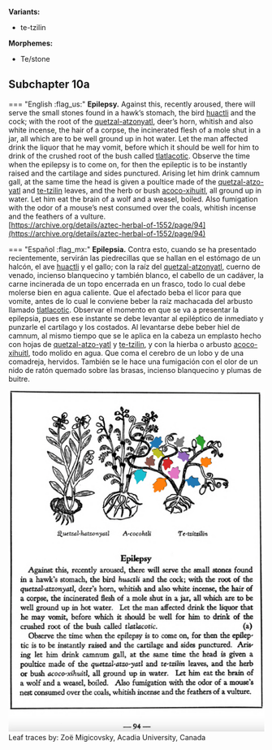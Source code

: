 **Variants:**

- te-tzilin


**Morphemes:**

- Te/stone


## Subchapter 10a  

=== "English :flag_us:"
    **Epilepsy.** Against this, recently aroused, there will serve the small stones found in a hawk’s stomach, the bird [huactli](huactli.md) and the cock; with the root of the [quetzal-atzonyatl](Quetzal-atzonyatl.md), deer’s horn, whitish and also white incense, the hair of a corpse, the incinerated flesh of a mole shut in a jar, all which are to be well ground up in hot water. Let the man affected drink the liquor that he may vomit, before which it should be well for him to drink of the crushed root of the bush called [tlatlacotic](Tlatlacotic.md). Observe the time when the epilepsy is to come on, for then the epileptic is to be instantly raised and the cartilage and sides punctured. Arising let him drink camnum gall, at the same time the head is given a poultice made of the [quetzal-atzo-yatl](Quetzal-atzonyatl.md) and [te-tzilin](Te-tzitzilin.md) leaves, and the herb or bush [acoco-xihuitl](Acoco-xihuitl.md), all ground up in water. Let him eat the brain of a wolf and a weasel, boiled. Also fumigation with the odor of a mouse’s nest consumed over the coals, whitish incense and the feathers of a vulture.  
    [https://archive.org/details/aztec-herbal-of-1552/page/94](https://archive.org/details/aztec-herbal-of-1552/page/94)  


=== "Español :flag_mx:"
    **Epilepsia.** Contra esto, cuando se ha presentado recientemente, servirán las piedrecillas que se hallan en el estómago de un halcón, el ave [huactli](huactli.md) y el gallo; con la raíz del [quetzal-atzonyatl](Quetzal-atzonyatl.md), cuerno de venado, incienso blanquecino y también blanco, el cabello de un cadáver, la carne incinerada de un topo encerrada en un frasco, todo lo cual debe molerse bien en agua caliente. Que el afectado beba el licor para que vomite, antes de lo cual le conviene beber la raíz machacada del arbusto llamado [tlatlacotic](Tlatlacotic.md). Observar el momento en que se va a presentar la epilepsia, pues en ese instante se debe levantar al epiléptico de inmediato y punzarle el cartílago y los costados. Al levantarse debe beber hiel de camnum, al mismo tiempo que se le aplica en la cabeza un emplasto hecho con hojas de [quetzal-atzo-yatl](Quetzal-atzonyatl.md) y [te-tzilin](Te-tzitzilin.md), y con la hierba o arbusto [acoco-xihuitl](Acoco-xihuitl.md), todo molido en agua. Que coma el cerebro de un lobo y de una comadreja, hervidos. También se le hace una fumigación con el olor de un nido de ratón quemado sobre las brasas, incienso blanquecino y plumas de buitre.  

![Z_ID167_p094_03_Te-tzitzilin.png](assets/Z_ID167_p094_03_Te-tzitzilin.png)  
Leaf traces by: Zoë Migicovsky, Acadia University, Canada  
